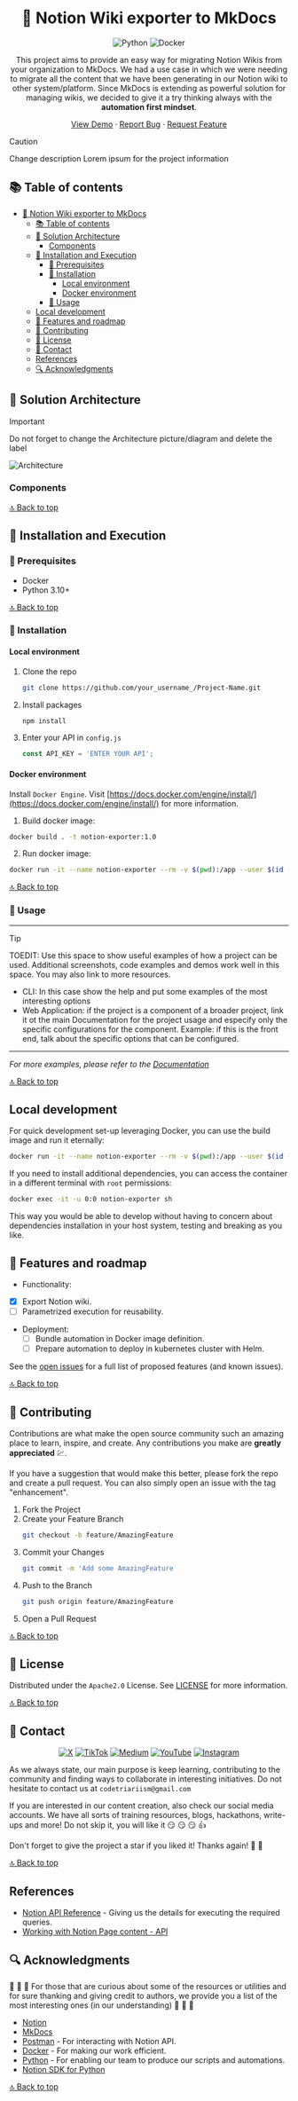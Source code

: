 <div align="center">
<!--
  REMEMBER THAT AT THE END OF THE MARKDOWN PAGES, THERE IS A SECTION WITH ALL THE LINKS TO BE MODIFIED OR ADDED NEW.
  This increases readability.
 -->

<!-- PROJECT LOGO -->
# 📝 Notion Wiki exporter to MkDocs

<!-- TECNOLOGIES -->
![Python](https://img.shields.io/badge/Python-3776AB?style=for-the-badge&logo=python&logoColor=white)
![Docker](https://img.shields.io/badge/Docker-2496ED?style=for-the-badge&logo=docker&logoColor=white)

This project aims to provide an easy way for migrating Notion Wikis from your organization to MkDocs. 
We had a use case in which we were needing to migrate all the content that we have been generating in our Notion wiki to other system/platform.
Since MkDocs is extending as powerful solution for managing wikis, we decided to give it a try thinking always with the **automation first mindset**.

[View Demo](#) · [Report Bug](https://github.com/Code-Triarii/notion-exporter-to-mkdocs/issues) · [Request Feature](https://github.com/Code-Triarii/notion-exporter-to-mkdocs/issues)
</div>

> [!CAUTION]
> Change description Lorem ipsum for the project information

<!-- TABLE OF CONTENTS -->


## 📚 Table of contents
- [📝 Notion Wiki exporter to MkDocs](#-notion-wiki-exporter-to-mkdocs)
  - [📚 Table of contents](#-table-of-contents)
  - [🚧 Solution Architecture](#-solution-architecture)
    - [Components](#components)
  - [🚀 Installation and Execution](#-installation-and-execution)
    - [🔨 Prerequisites](#-prerequisites)
    - [🔧 Installation](#-installation)
      - [Local environment](#local-environment)
      - [Docker environment](#docker-environment)
    - [💼 Usage](#-usage)
  - [Local development](#local-development)
  - [📍 Features and roadmap](#-features-and-roadmap)
  - [📎 Contributing](#-contributing)
  - [📃 License](#-license)
  - [👥 Contact](#-contact)
  - [References](#references)
  - [🔍 Acknowledgments](#-acknowledgments)

<!--te-->

## 🚧 Solution Architecture

> [!IMPORTANT]
> Do not forget to change the Architecture picture/diagram and delete the label

![Architecture](./docs/img/architecture.png)

### Components



[🔝 Back to top](#-notion-wiki-exporter-to-mkdocs)

## 🚀 Installation and Execution

### 🔨 Prerequisites

- Docker
- Python 3.10+

[🔝 Back to top](#-notion-wiki-exporter-to-mkdocs)

### 🔧 Installation

#### Local environment

1. Clone the repo
   ```sh
   git clone https://github.com/your_username_/Project-Name.git
   ```
2. Install packages
   ```sh
   npm install
   ```
3. Enter your API in `config.js`
   ```js
   const API_KEY = 'ENTER YOUR API';
   ```

#### Docker environment

Install `Docker Engine`. Visit [https://docs.docker.com/engine/install/](https://docs.docker.com/engine/install/) for more information.

1. Build docker image:

```bash
docker build . -t notion-exporter:1.0
```


2. Run docker image:

```bash
docker run -it --name notion-exporter --rm -v $(pwd):/app --user $(id -u):$(id -g)
```

[🔝 Back to top](#-notion-wiki-exporter-to-mkdocs)

<!-- USAGE EXAMPLES -->
### 💼 Usage

---
> [!TIP]
> TOEDIT: Use this space to show useful examples of how a project can be used. Additional screenshots, code examples and demos work well in this space. You may also link to more resources.
* CLI: In this case show the help and put some examples of the most interesting options
* Web Application: if the project is a component of a broader project, link it ot the main Documentation for the project usage and especify only the specific configurations for the component. Example: if this is the front end, talk about the specific options that can be configured.
---

_For more examples, please refer to the [Documentation](https://example.com)_

[🔝 Back to top](#-notion-wiki-exporter-to-mkdocs)

<!-- GETTING STARTED -->
## Local development

For quick development set-up leveraging Docker, you can use the build image and run it eternally:

```bash
docker run -it --name notion-exporter --rm -v $(pwd):/app --user $(id -u):$(id -g) -e NOTION_TOKEN="" --entrypoint sh notion-exporter:1.0
```

If you need to install additional dependencies, you can access the container in a different terminal with `root` permissions:

```bash
docker exec -it -u 0:0 notion-exporter sh
```

This way you would be able to develop without having to concern about dependencies installation in your host system, testing and breaking as you like.

<!-- ROADMAP -->
## 📍 Features and roadmap

- Functionality:
- [x] Export Notion wiki.
- [ ] Parametrized execution for reusability.
- Deployment:  
  - [ ] Bundle automation in Docker image definition.
  - [ ] Prepare automation to deploy in kubernetes cluster with Helm.

See the [open issues](https://github.com/Code-Triarii/notion-exporter-to-mkdocs/issues) for a full list of proposed features (and known issues).

[🔝 Back to top](#-notion-wiki-exporter-to-mkdocs)

<!-- CONTRIBUTING -->
## 📎 Contributing

Contributions are what make the open source community such an amazing place to learn, inspire, and create. Any contributions you make are **greatly appreciated** :chart:.

If you have a suggestion that would make this better, please fork the repo and create a pull request. You can also simply open an issue with the tag "enhancement".

1. Fork the Project
2. Create your Feature Branch
   ```sh
   git checkout -b feature/AmazingFeature
   ```
3. Commit your Changes
   ```sh
   git commit -m 'Add some AmazingFeature
   ```
4. Push to the Branch
   ```sh
   git push origin feature/AmazingFeature
   ```
5. Open a Pull Request

[🔝 Back to top](#-notion-wiki-exporter-to-mkdocs)

<!-- LICENSE -->
## 📃 License

Distributed under the `Apache2.0` License. See [LICENSE](./LICENSE) for more information.

[🔝 Back to top](#-notion-wiki-exporter-to-mkdocs)

<!-- CONTACT -->
## 👥 Contact

<div align="center">

[![X](https://img.shields.io/badge/X-%23000000.svg?style=for-the-badge&logo=X&logoColor=white)](https://twitter.com/codetriariism)
[![TikTok](https://img.shields.io/badge/TikTok-%23000000.svg?style=for-the-badge&logo=TikTok&logoColor=white)](https://www.tiktok.com/@codetriariism)
[![Medium](https://img.shields.io/badge/Medium-12100E?style=for-the-badge&logo=medium&logoColor=white)](https://medium.com/@codetriariism)
[![YouTube](https://img.shields.io/badge/YouTube-%23FF0000.svg?style=for-the-badge&logo=YouTube&logoColor=white)](https://www.youtube.com/@CodeTriariiSM)
[![Instagram](https://img.shields.io/badge/Instagram-%23E4405F.svg?style=for-the-badge&logo=Instagram&logoColor=white)](https://www.instagram.com/codetriariismig/)

</div>

As we always state, our main purpose is keep learning, contributing to the community and finding ways to collaborate in interesting initiatives.
Do not hesitate to contact us at `codetriariism@gmail.com`

If you are interested in our content creation, also check our social media accounts. We have all sorts of training resources, blogs, hackathons, write-ups and more!
Do not skip it, you will like it :smirk: :smirk: :smirk: :+1:

Don't forget to give the project a star if you liked it! Thanks again! :star2: :yellow_heart:

[🔝 Back to top](#-notion-wiki-exporter-to-mkdocs)

## References

- [Notion API Reference](https://developers.notion.com/reference/intro) - Giving us the details for executing the required queries.
- [Working with Notion Page content - API](https://developers.notion.com/docs/working-with-page-content)

<!-- ACKNOWLEDGMENTS -->
## 🔍 Acknowledgments

:100: :100: :100: For those that are curious about some of the resources or utilities and for sure thanking and giving credit to authors, we provide you a list of the most interesting ones (in our understanding) :100: :100: :100:

- [Notion](https://www.notion.so/c2433b9a8ff840f398c7410b3acbefd0?pvs=66)
- [MkDocs](https://www.mkdocs.org/)
- [Postman](https://www.postman.com/) - For interacting with Notion API.
- [Docker](https://www.docker.com/) - For making our work efficient.
- [Python](https://www.python.org/) - For enabling our team to produce our scripts and automations.
- [Notion SDK for Python](https://pypi.org/project/notion-client/)

[🔝 Back to top](#-notion-wiki-exporter-to-mkdocs)
